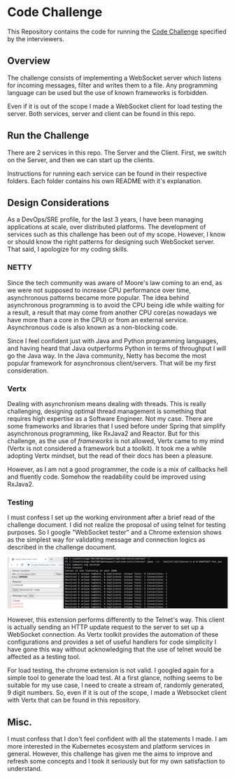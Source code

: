 # Code Challenge

This Repository contains the code for running the [Code Challenge](assets/challenge.pdf) specified by the interviewers. 

## Overview

The challenge consists of implementing a WebSocket server which listens for incoming messages, filter and writes them to a file. Any programming language can be used but the use of known frameworks is forbidden.

Even if it is out of the scope I made a WebSocket client for load testing the server. Both services, server and client can be found in this repo.

## Run the Challenge

There are 2 services in this repo. The Server and the Client. First, we switch on the Server, and then we can start up the clients. 

Instructions for running each service can be found in their respective folders. Each folder contains his own README with it's explanation.

## Design Considerations

As a DevOps/SRE profile, for the last 3 years, I have been managing applications at scale, over distributed platforms. The development of services such as this challenge has been out of my scope. However, I know or should know the right patterns for designing such WebSocket server. That said, I apologize for my coding skills.

### NETTY

Since the tech community was aware of Moore's law coming to an end, as we were not supposed to increase CPU performance over time, asynchronous patterns became more popular. The idea behind asynchronous programming is to avoid the CPU being idle while waiting for a result, a result that may come from another CPU core(as nowadays we have more than a core in the CPU) or from an external service. Asynchronous code is also known as a non-blocking code.

Since I feel confident just with Java and Python programming languages, and having heard that Java outperforms Python in terms of throughput I will go the Java way. In the Java community, Netty has become the most popular framework for asynchronous client/servers. That will be my first consideration. 

### Vertx

Dealing with asynchronism means dealing with threads. This is really challenging, designing optimal thread management is something that requires high expertise as a Software Engineer. Not my case. There are some frameworks and libraries that I used before under Spring that simplify asynchronous programming, like RxJava2 and Reactor. But for this challenge, as the use of *frameworks* is not allowed, Vertx came to my mind (Vertx is not considered a framework but a toolkit). It took me a while adopting Vertx mindset, but the read of their docs has been a pleasure. 

However, as I am not a good programmer, the code is a mix of callbacks hell and fluently code. Somehow the readability could be improved using RxJava2.

### Testing

I must confess I set up the working environment after a brief read of the challenge document. I did not realize the proposal of using telnet for testing purposes. So I google "WebSocket tester" and a Chrome extension shows as the simplest way for validating message and connection logics as described in the challenge document. 

![](assets/chrome-extension.png)

However, this extension performs differently to the Telnet's way. This client is actually sending an HTTP update request to the server to set up a WebSocket connection. As Vertx toolkit provides the automation of these configurations and provides a set of useful handlers for code simplicity I have gone this way without acknowledging that the use of telnet would be affected as a testing tool. 

For load testing, the chrome extension is not valid. I googled again for a simple tool to generate the load test. At a first glance, nothing seems to be suitable for my use case, I need to create a stream of, randomly generated, 9 digit numbers. So, even if it is out of the scope, I made a Websocket client with Vertx that can be found in this repository.

## Misc.

I must confess that I don't feel confident with all the statements I made. I am more interested in the Kubernetes ecosystem and platform services in general. However, this challenge has given me the aims to improve and refresh some concepts and I took it seriously but for my own satisfaction to understand.



